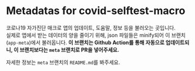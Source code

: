 # Metadatas for covid-selftest-macro
코로나19 자가진단 매크로 앱의 업데이트, 도움말, 정보 등을 불러오는 곳입니다.  
실제로 앱에서 받는 데이터의 양을 줄이기 위해, json 파일들은 minify되어 이 브랜치(`app-meta`)에서 불러옵니다.
**이 브랜치는 Github Action를 통해 자동으로 업데이트되니, 이 브랜치보다는 `meta` 브랜치로 PR을 넣어주세요.**

자세한 정보는 `meta` 브랜치의 `README.md`를 봐주세요.

